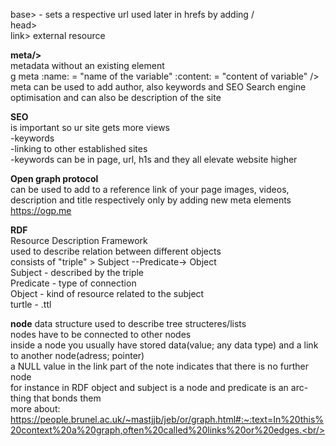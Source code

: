 base> - sets a respective url used later in hrefs by adding /  <br/>
head> <br/> 
link> external resource <br/>

**meta/>** <br/>
metadata without an existing element <br/>g
meta :name: = "name of the variable" :content: = "content of variable" /> <br/>
meta can be used to add author, also keywords and SEO Search engine optimisation and can also be description of the site <br/>

**SEO** <br/>
is important so ur site gets more views <br/>
-keywords <br/>
-linking to other established sites <br/>
-keywords can be in page, url, h1s and they all elevate website higher <br/>

**Open graph protocol** <br/>
can be used to add to a reference link of your page images, videos, description and title respectively only by adding new meta elements <br/>
https://ogp.me

**RDF**<br/>
Resource Description Framework<br/>
used to describe relation between different objects<br/>
consists of "triple" > Subject --Predicate-> Object<br/>
Subject - described by the triple<br/>
Predicate - type of connection<br/>
Object - kind of resource related to the subject<br/>
turtle - .ttl<br/>

**node**
data structure used to describe tree structeres/lists<br/>
nodes have to be connected to other nodes<br/>
inside a node you usually have stored data(value; any data type) and a link to another node(adress; pointer)<br/>
a NULL value in the link part of the note indicates that there is no further node<br/>
for instance in RDF object and subject is a node and predicate is an arc-thing that bonds them<br/>
more about: https://people.brunel.ac.uk/~mastjjb/jeb/or/graph.html#:~:text=In%20this%20context%20a%20graph,often%20called%20links%20or%20edges.<br/>

